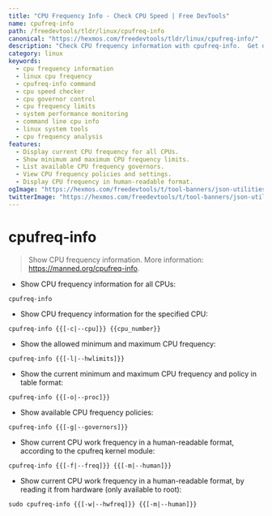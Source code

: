 ```yaml
---
title: "CPU Frequency Info - Check CPU Speed | Free DevTools"
name: cpufreq-info
path: /freedevtools/tldr/linux/cpufreq-info
canonical: "https://hexmos.com/freedevtools/tldr/linux/cpufreq-info/"
description: "Check CPU frequency information with cpufreq-info.  Get details on CPU speed, governors, and limits. Free online tool, no registration required."
category: linux
keywords:
  - cpu frequency information
  - linux cpu frequency
  - cpufreq-info command
  - cpu speed checker
  - cpu governor control
  - cpu frequency limits
  - system performance monitoring
  - command line cpu info
  - linux system tools
  - cpu frequency analysis
features:
  - Display current CPU frequency for all CPUs.
  - Show minimum and maximum CPU frequency limits.
  - List available CPU frequency governors.
  - View CPU frequency policies and settings.
  - Display CPU frequency in human-readable format.
ogImage: "https://hexmos.com/freedevtools/t/tool-banners/json-utilities-banner.png"
twitterImage: "https://hexmos.com/freedevtools/t/tool-banners/json-utilities-banner.png"
---
```


# cpufreq-info

> Show CPU frequency information.
> More information: <https://manned.org/cpufreq-info>.

- Show CPU frequency information for all CPUs:

`cpufreq-info`

- Show CPU frequency information for the specified CPU:

`cpufreq-info {{[-c|--cpu]}} {{cpu_number}}`

- Show the allowed minimum and maximum CPU frequency:

`cpufreq-info {{[-l|--hwlimits]}}`

- Show the current minimum and maximum CPU frequency and policy in table format:

`cpufreq-info {{[-o|--proc]}}`

- Show available CPU frequency policies:

`cpufreq-info {{[-g|--governors]}}`

- Show current CPU work frequency in a human-readable format, according to the cpufreq kernel module:

`cpufreq-info {{[-f|--freq]}} {{[-m|--human]}}`

- Show current CPU work frequency in a human-readable format, by reading it from hardware (only available to root):

`sudo cpufreq-info {{[-w|--hwfreq]}} {{[-m|--human]}}`
